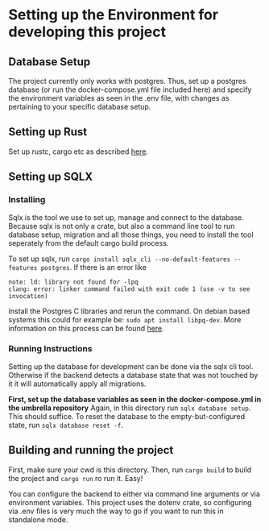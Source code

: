 # Setting up the Environment for developing this project
## Database Setup
The project currently only works with postgres. Thus, set up a postgres database (or run the docker-compose.yml file included here)  and specify the environment variables as seen in the .env file, with changes as pertaining to your specific database setup.

## Setting up Rust
Set up rustc, cargo etc as described [here](https://rustup.rs/).

## Setting up SQLX
### Installing
Sqlx is the tool we use to set up, manage and connect to the database.
Because sqlx is not only a crate, but also a command line tool to run database setup, migration and all those things, you need to install the tool seperately from the default cargo build process.

To set up sqlx, run `cargo install sqlx_cli --no-default-features --features postgres`. If there is an error like 
```
note: ld: library not found for -lpq
clang: error: linker command failed with exit code 1 (use -v to see invocation)
```
Install the Postgres C libraries and rerun the command. On debian based systems this could for example be: `sudo apt install libpq-dev`.
More information on this process can be found [here](https://sqlx.dev/article/How_to_install_SQLX.html).

### Running Instructions
Setting up the database for development can be done via the sqlx cli tool. Otherwise if the backend detects a database state that was not touched by it it will automatically apply all migrations.

**First, set up the database variables as seen in the docker-compose.yml in the umbrella repository**
Again, in this directory run `sqlx database setup`. This should suffice.
To reset the database to the empty-but-configured state, run `sqlx database reset -f`.

## Building and running the project
First, make sure your cwd is this directory. Then, run `cargo build` to build the project and `cargo run` ro run it.  Easy!

You can configure the backend to either via command line arguments or via environment variables. This  project uses the dotenv crate, so configuring via .env files is very much the way to go if you want to run this in standalone mode.